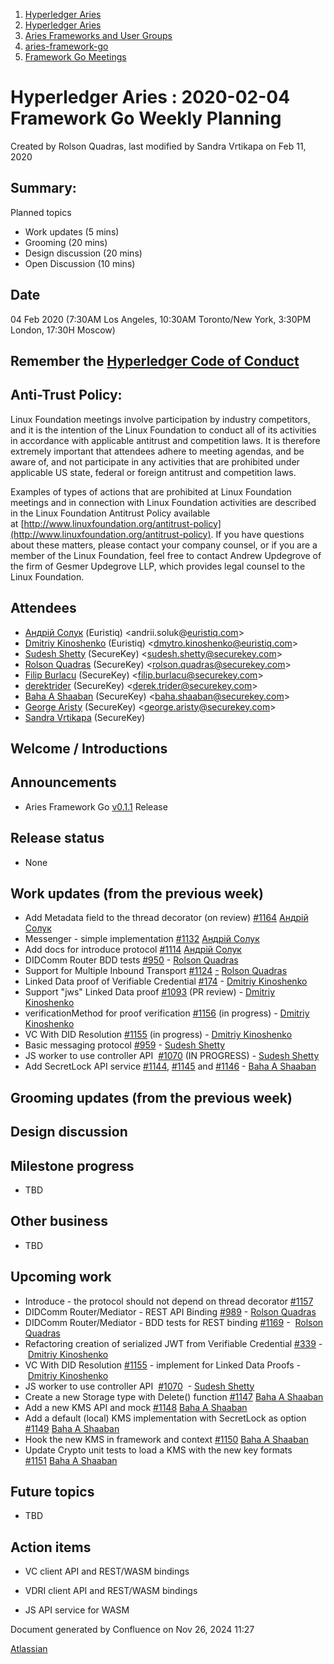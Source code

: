 1. [Hyperledger Aries](index.html)
2. [Hyperledger Aries](Hyperledger-Aries_18481154.html)
3. [Aries Frameworks and User Groups](Aries-Frameworks-and-User-Groups_18481290.html)
4. [aries-framework-go](aries-framework-go_18481606.html)
5. [Framework Go Meetings](Framework-Go-Meetings_18482076.html)

# Hyperledger Aries : 2020-02-04 Framework Go Weekly Planning

Created by Rolson Quadras, last modified by Sandra Vrtikapa on Feb 11, 2020

## Summary:

Planned topics

- Work updates (5 mins)
- Grooming (20 mins)
- Design discussion (20 mins)
- Open Discussion (10 mins)

## Date

04 Feb 2020 (7:30AM Los Angeles, 10:30AM Toronto/New York, 3:30PM London, 17:30H Moscow)

## Remember the [Hyperledger Code of Conduct](https://lf-hyperledger.atlassian.net/wiki/display/HYP/Hyperledger+Code+of+Conduct)

## Anti-Trust Policy:

Linux Foundation meetings involve participation by industry competitors, and it is the intention of the Linux Foundation to conduct all of its activities in accordance with applicable antitrust and competition laws. It is therefore extremely important that attendees adhere to meeting agendas, and be aware of, and not participate in any activities that are prohibited under applicable US state, federal or foreign antitrust and competition laws.

Examples of types of actions that are prohibited at Linux Foundation meetings and in connection with Linux Foundation activities are described in the Linux Foundation Antitrust Policy available at [http://www.linuxfoundation.org/antitrust-policy](http://www.linuxfoundation.org/antitrust-policy). If you have questions about these matters, please contact your company counsel, or if you are a member of the Linux Foundation, feel free to contact Andrew Updegrove of the firm of Gesmer Updegrove LLP, which provides legal counsel to the Linux Foundation.

## Attendees

- [Андрій Солук](https://lf-hyperledger.atlassian.net/wiki/people/557058:944bd0fe-c47d-4ef3-b564-b2165534d406?ref=confluence) (Euristiq) &lt;andrii.soluk@[euristiq.com](http://euristiq.com)&gt;
- [Dmitriy Kinoshenko](https://lf-hyperledger.atlassian.net/wiki/people/557058:f8587cfb-189f-48fd-99b8-0f11f3d4fc50?ref=confluence) (Euristiq) &lt;dmytro.kinoshenko@euristiq.com&gt;
- [Sudesh Shetty](https://lf-hyperledger.atlassian.net/wiki/people/62334edb867a4e0070970909?ref=confluence) (SecureKey) &lt;sudesh.shetty@securekey.com&gt;
- [Rolson Quadras](https://lf-hyperledger.atlassian.net/wiki/people/622101eec88f1000682f2f68?ref=confluence) (SecureKey) &lt;rolson.quadras@securekey.com&gt;
- [Filip Burlacu](https://lf-hyperledger.atlassian.net/wiki/people/712020:954f178b-c612-4ebd-9960-433199bfe689?ref=confluence) (SecureKey) &lt;filip.burlacu@securekey.com&gt;
- [derektrider](https://lf-hyperledger.atlassian.net/wiki/people/60b7f69348b89500697aa128?ref=confluence) (SecureKey) &lt;derek.trider@securekey.com&gt;
- [Baha A Shaaban](https://lf-hyperledger.atlassian.net/wiki/people/712020:c6fcc16a-f888-4bb1-bef3-41f4da326364?ref=confluence) (SecureKey) &lt;baha.shaaban@securekey.com&gt;
- [George Aristy](https://lf-hyperledger.atlassian.net/wiki/people/712020:a54e9044-6519-4da3-84ed-b85f302c0029?ref=confluence) (SecureKey) &lt;george.aristy@securekey.com&gt;
- [Sandra Vrtikapa](https://lf-hyperledger.atlassian.net/wiki/people/712020:ce049f56-7daf-45db-9d97-8c71991da019?ref=confluence) (SecureKey)

## Welcome / Introductions

## Announcements

- Aries Framework Go [v0.1.1](https://github.com/hyperledger/aries-framework-go/releases/tag/v0.1.1) Release

## Release status

- None

## Work updates (from the previous week)

- Add Metadata field to the thread decorator (on review) [#1164](https://github.com/hyperledger/aries-framework-go/issues/1164) [Андрій Солук](https://lf-hyperledger.atlassian.net/wiki/people/557058:944bd0fe-c47d-4ef3-b564-b2165534d406?ref=confluence)
- Messenger - simple implementation [#1132](https://github.com/hyperledger/aries-framework-go/issues/1132) [Андрій Солук](https://lf-hyperledger.atlassian.net/wiki/people/557058:944bd0fe-c47d-4ef3-b564-b2165534d406?ref=confluence)
- Add docs for introduce protocol [#1114](https://github.com/hyperledger/aries-framework-go/issues/1114) [Андрій Солук](https://lf-hyperledger.atlassian.net/wiki/people/557058:944bd0fe-c47d-4ef3-b564-b2165534d406?ref=confluence)
- DIDComm Router BDD tests [#950](https://github.com/hyperledger/aries-framework-go/issues/950) - [Rolson Quadras](https://lf-hyperledger.atlassian.net/wiki/people/622101eec88f1000682f2f68?ref=confluence)
- Support for Multiple Inbound Transport [#1124](https://github.com/hyperledger/aries-framework-go/issues/1124) [-](https://github.com/hyperledger/aries-framework-go/issues/1124) [Rolson Quadras](https://lf-hyperledger.atlassian.net/wiki/people/622101eec88f1000682f2f68?ref=confluence)
- Linked Data proof of Verifiable Credential [#174](https://github.com/hyperledger/aries-framework-go/issues/174) - [Dmitriy Kinoshenko](https://lf-hyperledger.atlassian.net/wiki/people/557058:f8587cfb-189f-48fd-99b8-0f11f3d4fc50?ref=confluence)
- Support "jws" Linked Data proof [#1093](https://github.com/hyperledger/aries-framework-go/issues/1093) (PR review) - [Dmitriy Kinoshenko](https://lf-hyperledger.atlassian.net/wiki/people/557058:f8587cfb-189f-48fd-99b8-0f11f3d4fc50?ref=confluence)
- verificationMethod for proof verification [#1156](https://github.com/hyperledger/aries-framework-go/issues/1156) (in progress) - [Dmitriy Kinoshenko](https://lf-hyperledger.atlassian.net/wiki/people/557058:f8587cfb-189f-48fd-99b8-0f11f3d4fc50?ref=confluence)
- VC With DID Resolution [#1155](https://github.com/hyperledger/aries-framework-go/issues/1155) (in progress) - [Dmitriy Kinoshenko](https://lf-hyperledger.atlassian.net/wiki/people/557058:f8587cfb-189f-48fd-99b8-0f11f3d4fc50?ref=confluence)
- Basic messaging protocol [#959](https://github.com/hyperledger/aries-framework-go/issues/959) - [Sudesh Shetty](https://lf-hyperledger.atlassian.net/wiki/people/62334edb867a4e0070970909?ref=confluence)
- JS worker to use controller API  [#1070](https://github.com/hyperledger/aries-framework-go/issues/1070) (IN PROGRESS) - [Sudesh Shetty](https://lf-hyperledger.atlassian.net/wiki/people/62334edb867a4e0070970909?ref=confluence)
- Add SecretLock API service [#1144](https://github.com/hyperledger/aries-framework-go/issues/1144), [#1145](https://github.com/hyperledger/aries-framework-go/issues/1145) and [#1146](https://github.com/hyperledger/aries-framework-go/issues/1146) - [Baha A Shaaban](https://lf-hyperledger.atlassian.net/wiki/people/712020:c6fcc16a-f888-4bb1-bef3-41f4da326364?ref=confluence)

## Grooming updates (from the previous week)

## Design discussion

## Milestone progress

- TBD

## Other business

- TBD

## Upcoming work

- Introduce - the protocol should not depend on thread decorator [#1157](https://github.com/hyperledger/aries-framework-go/issues/1157)
- DIDComm Router/Mediator - REST API Binding [#989](https://github.com/hyperledger/aries-framework-go/issues/989) - [Rolson Quadras](https://lf-hyperledger.atlassian.net/wiki/people/622101eec88f1000682f2f68?ref=confluence)
- DIDComm Router/Mediator - BDD tests for REST binding [#1169](https://github.com/hyperledger/aries-framework-go/issues/1169) -  [Rolson Quadras](https://lf-hyperledger.atlassian.net/wiki/people/622101eec88f1000682f2f68?ref=confluence)
- Refactoring creation of serialized JWT from Verifiable Credential [#339](https://github.com/hyperledger/aries-framework-go/issues/339) - [Dmitriy Kinoshenko](https://lf-hyperledger.atlassian.net/wiki/people/557058:f8587cfb-189f-48fd-99b8-0f11f3d4fc50?ref=confluence)
- VC With DID Resolution [#1155](https://github.com/hyperledger/aries-framework-go/issues/1155) - implement for Linked Data Proofs - [Dmitriy Kinoshenko](https://lf-hyperledger.atlassian.net/wiki/people/557058:f8587cfb-189f-48fd-99b8-0f11f3d4fc50?ref=confluence)
- JS worker to use controller API  [#1070](https://github.com/hyperledger/aries-framework-go/issues/1070)  - [Sudesh Shetty](https://lf-hyperledger.atlassian.net/wiki/people/62334edb867a4e0070970909?ref=confluence)
- Create a new Storage type with Delete() function [#1147](https://github.com/hyperledger/aries-framework-go/issues/1147) [Baha A Shaaban](https://lf-hyperledger.atlassian.net/wiki/people/712020:c6fcc16a-f888-4bb1-bef3-41f4da326364?ref=confluence)
- Add a new KMS API and mock [#1148](https://github.com/hyperledger/aries-framework-go/issues/1148) [Baha A Shaaban](https://lf-hyperledger.atlassian.net/wiki/people/712020:c6fcc16a-f888-4bb1-bef3-41f4da326364?ref=confluence)
- Add a default (local) KMS implementation with SecretLock as option [#1149](https://github.com/hyperledger/aries-framework-go/issues/1149) [Baha A Shaaban](https://lf-hyperledger.atlassian.net/wiki/people/712020:c6fcc16a-f888-4bb1-bef3-41f4da326364?ref=confluence)
- Hook the new KMS in framework and context [#1150](https://github.com/hyperledger/aries-framework-go/issues/1150) [Baha A Shaaban](https://lf-hyperledger.atlassian.net/wiki/people/712020:c6fcc16a-f888-4bb1-bef3-41f4da326364?ref=confluence)
- Update Crypto unit tests to load a KMS with the new key formats [#1151](https://github.com/hyperledger/aries-framework-go/issues/1151) [Baha A Shaaban](https://lf-hyperledger.atlassian.net/wiki/people/712020:c6fcc16a-f888-4bb1-bef3-41f4da326364?ref=confluence)

## Future topics

- TBD

## Action items

- VC client API and REST/WASM bindings
  
- VDRI client API and REST/WASM bindings
- JS API service for WASM

Document generated by Confluence on Nov 26, 2024 11:27

[Atlassian](http://www.atlassian.com/)
